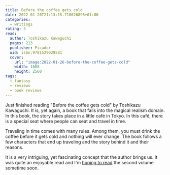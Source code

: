 ```yaml
---
title: Before the coffee gets cold
date: 2022-01-26T21:13:15.710026895+01:00
categories:
  - writings
rating: 5
read:
  author: Toshikazu Kawaguchi
  pages: 213
  publisher: Picador
  uid: isbn:9781529029581
  cover:
    url: "image:2022-01-26-before-the-coffee-gets-cold"
    width: 1688
    height: 2560
tags:
  - fantasy
  - reviews
  - book reviews
---
```


Just finished reading "Before the coffee gets cold" by Toshikazu Kawaguchi. It is, yet again, a book that falls into the magical realism domain. In this book, the story takes place in a little café in Tokyo. In this café, there is a special seat where people can seat and travel in time.

<!--more-->

Traveling in time comes with many rules. Among them, you must drink the coffee before it gets cold and nothing will ever change. The book follows a few characters that end up traveling and the story behind it and their reasons.

It is a very intriguing, yet fascinating concept that the author brings us. It was quite an enjoyable read and I'm [hoping to read](/2022/03/02/tales-from-the-cafe) the second volume sometime soon.
